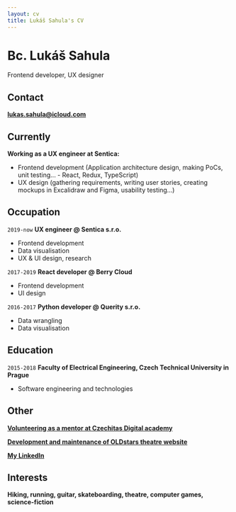 ```yaml
---
layout: cv
title: Lukáš Sahula's CV
---
```

# Bc. Lukáš Sahula
Frontend developer, UX designer

## Contact

__<span style="color:#6495ed">[lukas.sahula@icloud.com](mailto:lukas.sahula@icloud.com)</span>__

## Currently

__Working as a UX engineer at Sentica:__

- Frontend development (Application architecture design, making PoCs, unit testing... - React, Redux, TypeScript)
- UX design (gathering requirements, writing user stories, creating mockups in Excalidraw and Figma, usability testing...)

## Occupation

`2019-now`
__UX engineer @ Sentica s.r.o.__

- Frontend development
- Data visualisation
- UX & UI design, research

`2017-2019`
__React developer @ Berry Cloud__

- Frontend development
- UI design

`2016-2017`
__Python developer @ Querity s.r.o.__

- Data wrangling
- Data visualisation

## Education

`2015-2018`
__Faculty of Electrical Engineering, Czech Technical University in Prague__

- Software engineering and technologies

## Other

__[Volunteering as a mentor at Czechitas Digital academy](https://www.czechitas.cz/en/courses)__

__[Development and maintenance of OLDstars theatre website](https://www.oldstars.cz/)__

__[My LinkedIn](https://www.linkedin.com/in/luk%C3%A1%C5%A1-sahula-3932971b7/)__

## Interests

__Hiking, running, guitar, skateboarding, theatre, computer games, science-fiction__
